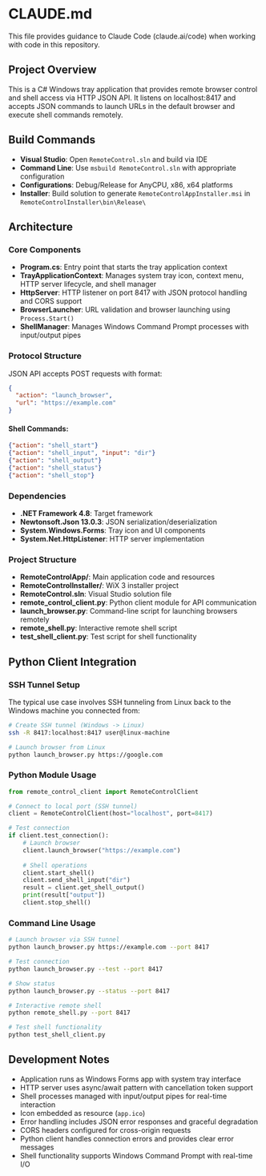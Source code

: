 # CLAUDE.md

This file provides guidance to Claude Code (claude.ai/code) when working with code in this repository.

## Project Overview

This is a C# Windows tray application that provides remote browser control and shell access via HTTP JSON API. It listens on localhost:8417 and accepts JSON commands to launch URLs in the default browser and execute shell commands remotely.

## Build Commands

- **Visual Studio**: Open `RemoteControl.sln` and build via IDE
- **Command Line**: Use `msbuild RemoteControl.sln` with appropriate configuration
- **Configurations**: Debug/Release for AnyCPU, x86, x64 platforms
- **Installer**: Build solution to generate `RemoteControlAppInstaller.msi` in `RemoteControlInstaller\bin\Release\`

## Architecture

### Core Components

- **Program.cs**: Entry point that starts the tray application context
- **TrayApplicationContext**: Manages system tray icon, context menu, HTTP server lifecycle, and shell manager
- **HttpServer**: HTTP listener on port 8417 with JSON protocol handling and CORS support
- **BrowserLauncher**: URL validation and browser launching using `Process.Start()`
- **ShellManager**: Manages Windows Command Prompt processes with input/output pipes

### Protocol Structure

JSON API accepts POST requests with format:
```json
{
  "action": "launch_browser",
  "url": "https://example.com"
}
```

#### Shell Commands:
```json
{"action": "shell_start"}
{"action": "shell_input", "input": "dir"}
{"action": "shell_output"}
{"action": "shell_status"}
{"action": "shell_stop"}
```

### Dependencies

- **.NET Framework 4.8**: Target framework
- **Newtonsoft.Json 13.0.3**: JSON serialization/deserialization
- **System.Windows.Forms**: Tray icon and UI components
- **System.Net.HttpListener**: HTTP server implementation

### Project Structure

- **RemoteControlApp/**: Main application code and resources
- **RemoteControlInstaller/**: WiX 3 installer project
- **RemoteControl.sln**: Visual Studio solution file
- **remote_control_client.py**: Python client module for API communication
- **launch_browser.py**: Command-line script for launching browsers remotely
- **remote_shell.py**: Interactive remote shell script
- **test_shell_client.py**: Test script for shell functionality

## Python Client Integration

### SSH Tunnel Setup

The typical use case involves SSH tunneling from Linux back to the Windows machine you connected from:

```bash
# Create SSH tunnel (Windows -> Linux)
ssh -R 8417:localhost:8417 user@linux-machine

# Launch browser from Linux
python launch_browser.py https://google.com
```

### Python Module Usage

```python
from remote_control_client import RemoteControlClient

# Connect to local port (SSH tunnel)
client = RemoteControlClient(host="localhost", port=8417)

# Test connection
if client.test_connection():
    # Launch browser
    client.launch_browser("https://example.com")
    
    # Shell operations
    client.start_shell()
    client.send_shell_input("dir")
    result = client.get_shell_output()
    print(result["output"])
    client.stop_shell()
```

### Command Line Usage

```bash
# Launch browser via SSH tunnel
python launch_browser.py https://example.com --port 8417

# Test connection
python launch_browser.py --test --port 8417

# Show status
python launch_browser.py --status --port 8417

# Interactive remote shell
python remote_shell.py --port 8417

# Test shell functionality
python test_shell_client.py
```

## Development Notes

- Application runs as Windows Forms app with system tray interface
- HTTP server uses async/await pattern with cancellation token support
- Shell processes managed with input/output pipes for real-time interaction
- Icon embedded as resource (`app.ico`)
- Error handling includes JSON error responses and graceful degradation
- CORS headers configured for cross-origin requests
- Python client handles connection errors and provides clear error messages
- Shell functionality supports Windows Command Prompt with real-time I/O
